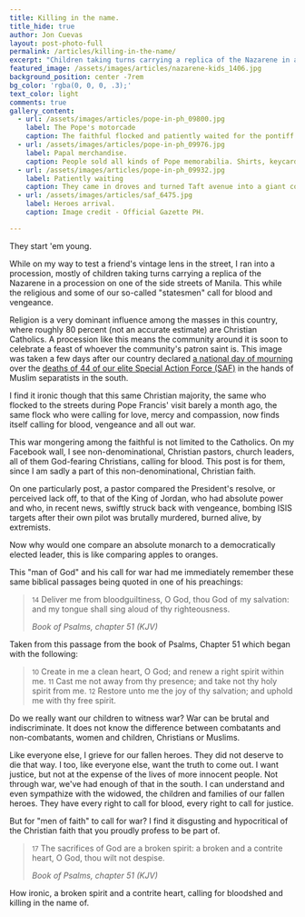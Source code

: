 ```yaml
---
title: Killing in the name.
title_hide: true
author: Jon Cuevas
layout: post-photo-full
permalink: /articles/killing-in-the-name/
excerpt: "Children taking turns carrying a replica of the Nazarene in a procession on one of the side streets of Manila. This while the religious and our so-called statesmen call for blood and vengeance."
featured_image: /assets/images/articles/nazarene-kids_1406.jpg
background_position: center -7rem
bg_color: 'rgba(0, 0, 0, .3);'
text_color: light
comments: true
gallery_content:
  - url: /assets/images/articles/pope-in-ph_09800.jpg
    label: The Pope's motorcade
    caption: The faithful flocked and patiently waited for the pontiff to pass.
  - url: /assets/images/articles/pope-in-ph_09976.jpg
    label: Papal merchandise.
    caption: People sold all kinds of Pope memorabilia. Shirts, keycards, tags, lanyards, keychains and such.
  - url: /assets/images/articles/pope-in-ph_09932.jpg
    label: Patiently waiting
    caption: They came in droves and turned Taft avenue into a giant covered walkway.
  - url: /assets/images/articles/saf_6475.jpg
    label: Heroes arrival.
    caption: Image credit - Official Gazette PH.

---
```


<p class="lead">They start 'em young.</p>

<p class="lead">While on my way to test a friend's vintage lens in the street, I ran into a procession, mostly of children taking turns carrying a replica of the Nazarene in a procession on one of the side streets of Manila. This while the religious and some of our so-called "statesmen" call for blood and vengeance.</p>

Religion is a very dominant influence among the masses in this country, where roughly 80 percent (not an accurate estimate) are Christian Catholics. A procession like this means the community around it is soon to celebrate a feast of whoever the community's patron saint is. This image was taken a few days after our country declared [a national day of mourning][1] over the [deaths of 44 of our elite Special Action Force (SAF)][2] in the hands of Muslim separatists in the south.

I find it ironic though that this same Christian majority, the same who flocked to the streets during Pope Francis' visit barely a month ago, the same flock who were calling for love, mercy and compassion, now finds itself calling for blood, vengeance and all out war.

This war mongering among the faithful is not limited to the Catholics. On my Facebook wall, I see non-denominational, Christian pastors, church leaders, all of them God-fearing Christians, calling for blood. This post is for them, since I am sadly a part of this non-denominational, Christian faith. 

On one particularly post, a pastor compared the President's resolve, or perceived lack off, to that of the King of Jordan, who had absolute power and who, in recent news, swiftly struck back with vengeance, bombing ISIS targets after their own pilot was brutally murdered, burned alive, by extremists. 

Now why would one compare an absolute monarch to a democratically elected leader, this is like comparing apples to oranges. 

This "man of God" and his call for war had me immediately remember these same biblical passages being quoted in one of his preachings:

<blockquote>
	<p class="lead">
		<small>14</small> Deliver me from bloodguiltiness, O God, thou God of my salvation: and my tongue shall sing aloud of thy righteousness.
	</p>
	<cite>Book of Psalms, chapter 51 (KJV)</cite>
</blockquote>

Taken from this passage from the book of Psalms, Chapter 51 which began with the following:

<blockquote>
	<p class="lead">
		<small>10</small> Create in me a clean heart, O God; and renew a right spirit within me. <small>11</small> Cast me not away from thy presence; and take not thy holy spirit from me. <small>12</small> Restore unto me the joy of thy salvation; and uphold me with thy free spirit.
	</p>
</blockquote>

Do we really want our children to witness war? War can be brutal and indiscriminate. It does not know the difference between combatants and non-combatants, women and children, Christians or Muslims.

Like everyone else, I grieve for our fallen heroes. They did not deserve to die that way. I too, like everyone else, want the truth to come out. I want justice, but not at the expense of the lives of more innocent people. Not through war, we've had enough of that in the south. I can understand and even sympathize with the widowed, the children and families of our fallen heroes. They have every right to call for blood, every right to call for justice. 

But for "men of faith" to call for war? I find it disgusting and hypocritical of the Christian faith that you proudly profess to be part of.

<blockquote>
	<p class="lead">
		<small>17</small> The sacrifices of God are a broken spirit: a broken and a contrite heart, O God, thou wilt not despise.
	</p>
	<cite>Book of Psalms, chapter 51 (KJV)</cite>
</blockquote>

How ironic, a broken spirit and a contrite heart, calling for bloodshed and killing in the name of.

[1]: http://www.gov.ph/2015/01/29/january-30-2015-is-a-national-day-of-mourning/
[2]: http://archon.digital/articles/heroes-saf-44/
